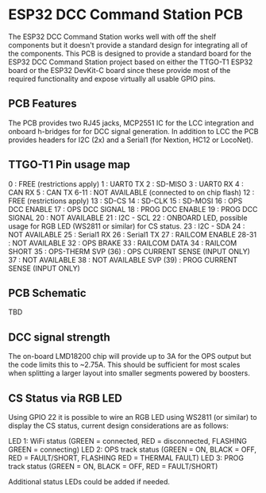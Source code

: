 # ESP32 DCC Command Station PCB
The ESP32 DCC Command Station works well with off the shelf components but it doesn't provide a standard design for integrating all of the components. This PCB is designed to provide a standard board for the ESP32 DCC Command Station project based on either the TTGO-T1 ESP32 board or the ESP32 DevKit-C board since these provide most of the required functionality and expose virtually all usable GPIO pins.

## PCB Features
The PCB provides two RJ45 jacks, MCP2551 IC for the LCC integration and onboard h-bridges for for DCC signal generation.
In addition to LCC the PCB provides headers for I2C (2x) and a Serial1 (for Nextion, HC12 or LocoNet).

## TTGO-T1 Pin usage map
0 : FREE (restrictions apply)
1 : UART0 TX
2 : SD-MISO
3 : UART0 RX
4 : CAN RX
5 : CAN TX
6-11 : NOT AVAILABLE (connected to on chip flash)
12 : FREE (restrictions apply)
13 : SD-CS
14 : SD-CLK
15 : SD-MOSI
16 : OPS DCC ENABLE
17 : OPS DCC SIGNAL
18 : PROG DCC ENABLE
19 : PROG DCC SIGNAL
20 : NOT AVAILABLE
21 : I2C - SCL
22 : ONBOARD LED, possible usage for RGB LED (WS2811 or similar) for CS status.
23 : I2C - SDA
24 : NOT AVAILABLE
25 : Serial1 RX
26 : Serial1 TX
27 : RAILCOM ENABLE
28-31 : NOT AVAILABLE
32 : OPS BRAKE
33 : RAILCOM DATA
34 : RAILCOM SHORT
35 : OPS-THERM
SVP (36) : OPS CURRENT SENSE (INPUT ONLY)
37 : NOT AVAILABLE
38 : NOT AVAILABLE
SVP (39) : PROG CURRENT SENSE (INPUT ONLY)

## PCB Schematic
TBD

## DCC signal strength
The on-board LMD18200 chip will provide up to 3A for the OPS output but the code limits this to ~2.75A. This should be sufficient for most scales when splitting a larger layout into smaller segments powered by boosters.

## CS Status via RGB LED
Using GPIO 22 it is possible to wire an RGB LED using WS2811 (or similar) to display the CS status, current design considerations are as follows:

LED 1: WiFi status (GREEN = connected, RED = disconnected, FLASHING GREEN = connecting)
LED 2: OPS track status (GREEN = ON, BLACK = OFF, RED = FAULT/SHORT, FLASHING RED = THERMAL FAULT)
LED 3: PROG track status (GREEN = ON, BLACK = OFF, RED = FAULT/SHORT)

Additional status LEDs could be added if needed.